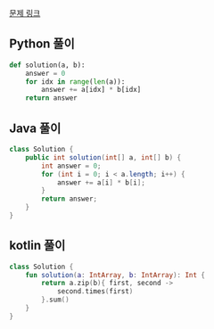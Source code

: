 [문제 링크](https://programmers.co.kr/learn/courses/30/lessons/70128)


## Python 풀이
```python
def solution(a, b):
    answer = 0
    for idx in range(len(a)):
        answer += a[idx] * b[idx]
    return answer
```

## Java 풀이
```java
class Solution {
    public int solution(int[] a, int[] b) {
        int answer = 0;
        for (int i = 0; i < a.length; i++) {
            answer += a[i] * b[i];
        }
        return answer;
    }
}
```

## kotlin 풀이
```kotlin
class Solution {
    fun solution(a: IntArray, b: IntArray): Int {
        return a.zip(b){ first, second ->
            second.times(first)
        }.sum()
    }
}
```
